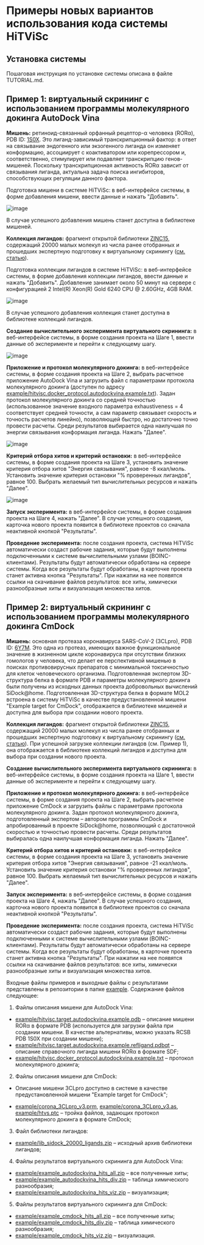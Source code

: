 # Примеры новых вариантов использования кода системы HiTViSc

## Установка системы

Пошаговая инструкция по установке системы описана в файле TUTORIAL.md.

## Пример 1: виртуальный скрининг с использованием программы молекулярного докинга AutoDock Vina

**Мишень:** ретиноид-связанный орфанный рецептор-α человека (RORα), PDB ID: [1S0X](https://www.rcsb.org/structure/1S0X). Это лиганд-зависимый транскрипционный фактор: в ответ на связывание эндогенного или экзогенного лиганда он изменяет конформацию, ассоциирует с коактиватором или корепрессором и, соответственно, стимулирует или подавляет транскрипцию генов-мишеней. Поскольку транскрипционная активность RORα зависит от связывания лиганда, актуальна задача поиска ингибиторов, способствующих регуляции данного фактора. 

Подготовка мишени в системе HiTViSc: в веб-интерфейсе системы, в форме добавления мишени, ввести данные и нажать "Добавить".

![image](https://github.com/user-attachments/assets/15ea461b-a32f-41e8-bb75-4d7a816ae9e3)

В случае успешного добавления мишень станет доступна в библиотеке мишеней.

**Коллекция лигандов:** фрагмент открытой библиотеки [ZINC15](https://zinc15.docking.org), содержащий 20000 малых молекул из числа ранее отобранных и прошедших экспертную подготовку к виртуальному скринингу ([см. статью](https://doi.org/10.3390/molecules26103003)).

Подготовка коллекции лигандов в системе HiTViSc: в веб-интерфейсе системы, в форме добавления коллекции лигандов, ввести данные и нажать "Добавить". Добавление занимает около 50 минут на сервере с конфигурацией 2 Intel(R) Xeon(R) Gold 6240 CPU @ 2.60GHz, 4GB RAM. 

![image](https://github.com/user-attachments/assets/eabd4448-14c9-494d-87e7-566ee51cb8e3)

В случае успешного добавления коллекция станет доступна в библиотеке коллекций лигандов.

**Создание вычислительного эксперимента виртуального скрининга:** в веб-интерфейсе системы, в форме создания проекта на Шаге 1, ввести данные об эксперименте и перейти к следующему шагу.

![image](https://github.com/user-attachments/assets/7a0624a0-d1d8-407e-8ad0-d29579d396bb)

**Приложение и протокол молекулярного докинга:** в веб-интерфейсе системы, в форме создания проекта на Шаге 2, выбрать расчетное приложение AutoDock Vina и загрузить файл с параметрами протокола молекулярного докинга (доступен по адресу [example/hitvisc.docker_protocol.autodockvina.example.txt](example/hitvisc.docker_protocol.autodockvina.example.txt)). Задан протокол молекулярного докинга со средней точностью (использованное значение входного параметра exhaustiveness = 4 соответствует средней точности, а сам параметр связывает скорость и точность расчетов линейно), позволяющей быстро, но достаточно точно провести расчеты. Среди результатов выбирается одна наилучшая по энергии связывания конформация лиганда. Нажать "Далее".

![image](https://github.com/user-attachments/assets/08764df8-6a54-4139-87ba-5b6665d6868c)

**Критерий отбора хитов и критерий остановки:** в веб-интерфейсе системы, в форме создания проекта на Шаге 3, установить значение критерия отбора хитов "Энергия связывания", равное -8 ккал/моль. Установить значение критерия остановки "% проверенных лигандов", равное 100. Выбрать желаемый тип вычислительных ресурсов и нажать "Далее".

![image](https://github.com/user-attachments/assets/4ee74753-9dbb-4800-9340-2c9a9cd65e7d)

**Запуск эксперимента:** в веб-интерфейсе системы, в форме создания проекта на Шаге 4, нажать "Далее". В случае успешного создания, карточка нового проекта появится в библиотеке проектов со сначала неактивной кнопкой "Результаты".

**Проведение эксперимента:** после создания проекта, система HiTViSc автоматически создаст рабочие задания, которые будут выполнены подключенными к системе вычислительными узлами (BOINC-клиентами). Результаты будут автоматически обработаны на сервере системы. Когда все результаты будут обработаны, в карточке проекта станет активна кнопка "Результаты". При нажатии на нее появятся ссылки на скачивание файлов результатов: все хиты, химически разнообразные хиты и визуализация множества хитов. 

## Пример 2: виртуальный скрининг с использованием программы молекулярного докинга CmDock

**Мишень:** основная протеаза коронавируса SARS-CoV-2 (3CLpro), PDB ID: [6Y7M](https://www.rcsb.org/structure/6Y7M). Это одна из протеаз, имеющих важное функциональное значение в жизненном цикле коронавируса при отсутствии близких гомологов у человека, что делает ее перспективной мишенью в поисках противовирусных препаратов с минимальной токсичностью для клеток человеческого организма. Подготовленная экспертом 3D-структура белка в формате PDB и параметры молекулярного докинга были получены из исходных данных проекта добровольных вычислений SiDock@home. Подготовленная 3D-структура белка в формате MOL2 встроена в систему HiTViSc в качестве предустановленной мишени "Example target for CmDock", отображается в библиотеке мишеней и доступна для выбора при создании нового проекта.

**Коллекция лигандов:** фрагмент открытой библиотеки [ZINC15](https://zinc15.docking.org), содержащий 20000 малых молекул из числа ранее отобранных и прошедших экспертную подготовку к виртуальному скринингу ([см. статью](https://doi.org/10.3390/molecules26103003)). При успешной загрузке коллекции лигандов (см. Пример 1), она отображается в библиотеке коллекций лигандов и доступна для выбора при создании нового проекта.

**Создание вычислительного эксперимента виртуального скрининга:** в веб-интерфейсе системы, в форме создания проекта на Шаге 1, ввести данные об эксперименте и перейти к следующему шагу.

**Приложение и протокол молекулярного докинга:** в веб-интерфейсе системы, в форме создания проекта на Шаге 2, выбрать расчетное приложение CmDock и загрузить файлы с параметрами протокола молекулярного докинга. Задан протокол молекулярного докинга, подготовленный экспертом – автором программы CmDock и апробированный в проекте SiDock@home, позволяющий с достаточной скоростью и точностью провести расчеты. Среди результатов выбиралась одна наилучшая конформация лиганда. Нажать "Далее".

**Критерий отбора хитов и критерий остановки:** в веб-интерфейсе системы, в форме создания проекта на Шаге 3, установить значение критерия отбора хитов "Энергия связывания", равное -21 ккал/моль. Установить значение критерия остановки "% проверенных лигандов", равное 100. Выбрать желаемый тип вычислительных ресурсов и нажать "Далее".

**Запуск эксперимента:** в веб-интерфейсе системы, в форме создания проекта на Шаге 4, нажать "Далее". В случае успешного создания, карточка нового проекта появится в библиотеке проектов со сначала неактивной кнопкой "Результаты".

**Проведение эксперимента:** после создания проекта, система HiTViSc автоматически создаст рабочие задания, которые будут выполнены подключенными к системе вычислительными узлами (BOINC-клиентами). Результаты будут автоматически обработаны на сервере системы. Когда все результаты будут обработаны, в карточке проекта станет активна кнопка "Результаты". При нажатии на нее появятся ссылки на скачивание файлов результатов: все хиты, химически разнообразные хиты и визуализация множества хитов. 


Входные файлы примеров и выходные файлы с результатами представлены в репозитории в папке [example](example). Содержание файлов следующее:
1.  Файлы описания мишени для AutoDock Vina:
-  [example/hitvisc.target.autodockvina.example.pdb](example/hitvisc.target.autodockvina.example.pdb) – описание мишени RORα в формате PDB (используется для загрузки файла при создании мишени. В качестве альтернативы, можно указать RCSB PDB 1S0X при создании мишени);
-  [example/hitvisc.target.autodockvina.example.refligand.pdbqt](example/hitvisc.target.autodockvina.example.refligand.pdbqt) – описание справочного лиганда мишени RORα в формате SDF;
-  [example/hitvisc.docker_protocol.autodockvina.example.txt](example/hitvisc.docker_protocol.autodockvina.example.txt) – протокол молекулярного докинга;
<!-- -  [example/hitvisc.target.autodockvina.example.pdbqt](example/hitvisc.target.autodockvina.example.pdbqt) – описание мишени RORα в формате для молекулярного докинга;
-  [example/hitvisc.target.autodockvina.example.refligand.pdbqt](example/hitvisc.target.autodockvina.example.refligand.pdbqt) – описание справочного лиганда в формате для молекулярного докинга;
-  [example/hitvisc.target.autodockvina.example.refligand_out.pdbqt](example/hitvisc.target.autodockvina.example.refligand_out.pdbqt) – результат молекулярного докинга справочного лиганда;-->
2.  Файлы описания мишени для CmDock:
-  Описание мишени 3CLpro доступно в системе в качестве предустановленной мишени "Example target for CmDock";
<!-- -  [example/hitvisc.target.cmdock.example.mol2](example/hitvisc.target.cmdock.example.mol2) – описание мишени 3CLpro в формате для молекулярного докинга;-->
-  [example/corona_3CLpro_v3.prm](example/corona_3CLpro_v3.prm), [example/corona_3CLpro_v3.as](example/corona_3CLpro_v3.as), [example/htvs.ptc](example/htvs.ptc) – тройка файлов, задающих протокол молекулярного докинга в формате CmDock;
3.  Файл библиотеки лигандов:
-  [example/lib_sidock_20000_ligands.zip](example/lib_sidock_20000_ligands.zip) – исходный архив библиотеки лигандов;
4.  Файлы результатов виртуального скрининга для AutoDock Vina:
-  [example/example_autodockvina_hits_all.zip](example/example_autodockvina_hits_all.zip) – все полученные хиты;
-  [example/example_autodockvina_hits_div.zip](example/example_autodockvina_hits_div.zip) – таблица химического разнообразия;
-  [example/example_autodockvina_hits_viz.zip](example/example_autodockvina_hits_viz.zip) – визуализация;
5.  Файлы результатов виртуального скрининга для CmDock:
-  [example/example_cmdock_hits_all.zip](example/example_cmdock_hits_all.zip) – все полученные хиты;
-  [example/example_cmdock_hits_div.zip](example/example_cmdock_hits_div.zip) – таблица химического разнообразия;
-  [example/example_cmdock_hits_viz.zip](example/example_cmdock_hits_viz.zip) – визуализация.

